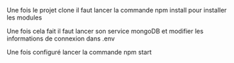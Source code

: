 Une fois le projet clone il faut lancer la commande npm install pour installer les modules

Une fois cela fait il faut lancer son service mongoDB et modifier les informations de connexion dans .env

Une fois configuré lancer la commande npm start